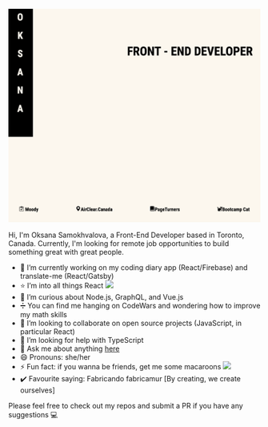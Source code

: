 ![profile](https://github.com/OksanaSam/OksanaSam/blob/master/profilegithub.png)

Hi, I'm Oksana Samokhvalova, a Front-End Developer based in Toronto, Canada.
Currently, I'm looking for remote job opportunities to build something great with great people.

- 🔭 I’m currently working on my coding diary app (React/Firebase) and translate-me (React/Gatsby) 
- :star: I’m into all things React <img src="https://img.icons8.com/plasticine/20/000000/react.png"/> 
- 🌱 I’m curious about Node.js, GraphQL, and Vue.js
- :heavy_division_sign: You can find me hanging on CodeWars and wondering how to improve my math skills
- 👯 I’m looking to collaborate on open source projects (JavaScript, in particular React)
- 🤔 I’m looking for help with TypeScript
- 💬 Ask me about anything <a href="https://twitter.com/oksanadev">here</a>
- 😄 Pronouns: she/her
- ⚡ Fun fact: if you wanna be friends, get me some macaroons <img src="https://img.icons8.com/ios/20/000000/macaron.png"/>
- :heavy_check_mark: Favourite saying: Fabricando fabricamur [By creating, we create ourselves]

Please feel free to check out my repos and submit a PR if you have any suggestions :computer:
